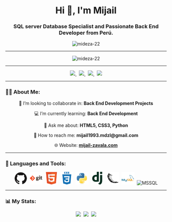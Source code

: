 <div align="center">
    <!--<img src="https://drive.google.com/file/d/1z2pPcOsHv-rZuCMH23_sdXApJ_Zr3HWY/view?usp=sharing" width="200" />-->
    <h1>Hi 👋, I'm Mijail</h1>
    <h3>
        SQL server Database Specialist and Passionate Back End Developer from Perú.
    </h3>
    <img src="https://github-profile-trophy.vercel.app/?username=MIDEZA-22&theme=radical" alt="mideza-22"/>
</div>

---

<div align="center">
    <img src="https://github-profile-trophy.vercel.app/?username=MIDEZA-22&theme=radical" alt="mideza-22"/>
</div>

---

<div align="center">
    <a href="https://facebook.com/MIDEZA.22">
        <img src="https://img.shields.io/badge/Facebook-%231877F2.svg?logo=Facebook&logoColor=white"/>
    </a>&nbsp;
    <a href="https://instagram.com/mideza.22">
        <img src="https://img.shields.io/badge/Instagram-%23E4405F.svg?logo=Instagram&logoColor=white"/>
    </a>&nbsp;
    <a href="https://linkedin.com/in/mijail-denis-z-51a09a165">
        <img src="https://img.shields.io/badge/LinkedIn-%230077B5.svg?logo=linkedin&logoColor=white"/>
    </a>&nbsp;
    <a href="https://twitter.com/MijailZavala">
        <img src="https://img.shields.io/badge/Twitter-%231DA1F2.svg?logo=Twitter&logoColor=white"/>
    </a>
</div>

---

<div align="left">
    <h3>👨‍💻 About Me:</h3>
    <div align="center">
        <p>👯 I’m looking to collaborate in: <b>Back End Development Projects</b></p>
        <p>💻 I’m currently learning: <b>Back End Development</b></p>
        <p>📣 Ask me about: <b>HTML5, CSS3, Python</b></p>
        <p>📧 How to reach me: <b>mijail1993.mdzl@gmail.com</b></p>
        <!--<p>📄 Know about my experiences: <a href="https://enlace-cv">Curriculum Vitae</a></p>-->
        <p>🌐 Website: <b><a href="https://mijail-zavala.com">mijail-zavala.com</a></b></p>
    </div>
</div>

---

<div align="left">
    <h3>🔨 Languages and Tools:</h3>
    <div align="center">
        <img src="https://github.com/devicons/devicon/blob/master/icons/github/github-original.svg" title="GITHUB" alt="GITHUB" width="40" height="40"/>&nbsp;
        <img src="https://github.com/devicons/devicon/blob/master/icons/git/git-original-wordmark.svg" title="GIT" alt="GIT" width="40" height="40"/>&nbsp;
        <img src="https://github.com/devicons/devicon/blob/master/icons/html5/html5-original.svg" title="HTML5" alt="HTML5" width="40" height="40"/>&nbsp;
        <img src="https://github.com/devicons/devicon/blob/master/icons/css3/css3-plain-wordmark.svg"  title="CSS3" alt="CSS3" width="40" height="40"/>&nbsp;
        <img src="https://github.com/devicons/devicon/blob/master/icons/python/python-original.svg" title="PYTHON" alt="PYTHON" width="40" height="40"/>&nbsp;
        <img src="https://github.com/devicons/devicon/blob/master/icons/django/django-plain.svg" title="DJANGO" alt="DJANGO" width="40" height="40"/>&nbsp;
        <img src="https://github.com/devicons/devicon/blob/master/icons/flask/flask-original.svg" title="FLASK" alt="FLASK" width="40" height="40"/>&nbsp;
        <img src="https://github.com/devicons/devicon/blob/master/icons/mysql/mysql-original-wordmark.svg" title="MySQL"  alt="MySQL" width="40" height="40"/>&nbsp;
        <img src="https://www.svgrepo.com/show/303229/microsoft-sql-server-logo.svg" title="MSSQL"  alt="MSSQL" width="40" height="40"/>
    </div>
</div>

---

<div align="left">
    <h3>📊 My Stats:</h3>
    <div align="center">
        <img src="http://github-readme-streak-stats.herokuapp.com?user=MIDEZA-22&theme=radical" width="415"/>&nbsp;
        <img src="https://github-readme-stats.vercel.app/api?username=MIDEZA-22&show_icons=true&theme=radical" width="415"/>&nbsp;
        <img src="https://github-readme-stats.vercel.app/api/top-langs/?username=MIDEZA-22&layout=compact&theme=radical"/>
    </div>
</div>
